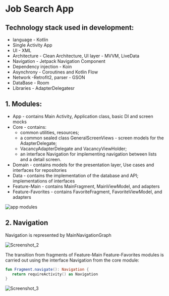 # Job Search App

## Technology stack used in development:<br />

* language - Kotlin<br />
* Single Activity App<br />
* UI - XML <br />
* Architecture - Clean Architecture, UI layer - MVVM, LiveData<br />
* Navigation - Jetpack Navigation Component <br />
* Dependency injection - Koin<br />
* Asynchrony - Сoroutines and Kotlin Flow<br />
* Network -Retrofit2, parser - GSON<br />
* DataBase - Room<br />
* Libraries - AdapterDelegatesr<br />

## 1. Modules:<br />

* App - contains Main Activity, Application class, basic DI and screen mocks<br />
* Core - сontains:<br />
    - common utilities, resources;<br />
    - a common sealed class GeneralScreenViews - screen models for the AdapterDelegate;<br />
    - VacancyAdapterDelegate and VacancyViewHolder;<br />
    - an interface Navigation for implementing navigation between lists and a detail screen.<br />
* Domain - contains models for the presentation layer, Use cases and interfaces for repositories<br />
* Data - contains the implementation of the database and API; implementations of interfaces<br />
* Feature-Main - contains MainFragment, MainViewModel, and adapters<br />
* Feature-Favorites - contains FavoriteFragment, FavoriteViewModel, and adapters<br />

![app modules](https://github.com/user-attachments/assets/74f26356-5803-45d6-b4c0-dbb339c42ee2)

## 2. Navigation

Navigation is represented by MainNavigationGraph<br />

![Screenshot_2](https://github.com/user-attachments/assets/7d0ca6ea-2ef6-4f22-8250-20174380434b)

The transition from fragments of Feature-Main Feature-Favorites modules is carried out using the interface Navigation  from the core module:<br />
 ```kotlin
fun Fragment.navigate(): Navigation {
    return requireActivity() as Navigation
}
```
![Screenshot_3](https://github.com/user-attachments/assets/c54f73d5-34fb-447a-8926-957354f6e736)


